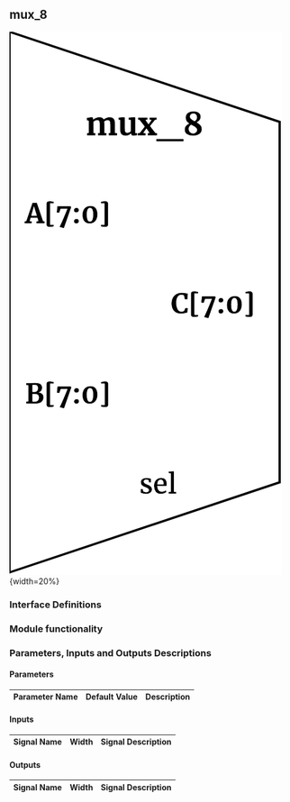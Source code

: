 ## mux_8 ##

![mux_8 module](mux_8.png){width=20%}

<!--- Module description goes here --->

### Interface Definitions ###
<!--- Interface stuff --->

### Module functionality ###
<!--- Nitty gritty module functionality stuff --->

### Parameters, Inputs and Outputs Descriptions ###
<!--- Nitty gritty module functionality stuff --->

#### Parameters ####

Parameter Name | Default Value | Description
--------------------- | ----------------------------- | -------------------------------------------------------------------------------------------

#### Inputs ####

Signal Name | Width | Signal Description
--------------------- | ----------------------------- | -------------------------------------------------------------------------------------------

#### Outputs ####

Signal Name | Width | Signal Description
--------------------- | ----------------------------- | -------------------------------------------------------------------------------------------

